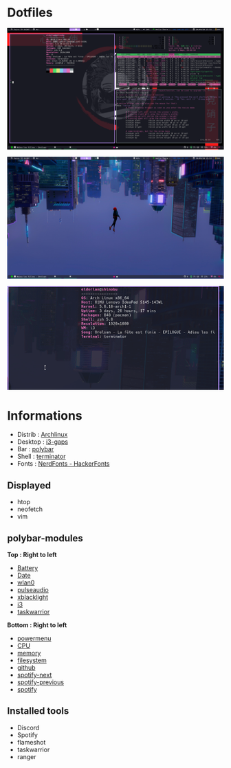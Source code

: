 # Dotfiles

![Capture-1](Assets/capture-1.png)


![Capture-2](Assets/capture-2.png)


![Capture-3](Assets/gif-neofetch.gif)


# Informations

- Distrib : [Archlinux](https://www.archlinux.org/)
- Desktop : [i3-gaps](https://github.com/Airblader/i3)
- Bar     : [polybar](https://github.com/polybar/polybar) 
- Shell   : [terminator](https://terminator-gtk3.readthedocs.io/en/latest/)
- Fonts   : [NerdFonts - HackerFonts](https://www.nerdfonts.com/)

## Displayed
- htop
- neofetch
- vim

## polybar-modules
**Top : Right to left**
- [Battery](https://github.com/polybar/polybar/wiki/Module:-battery)
- [Date](https://github.com/polybar/polybar/wiki/Module:-date)
- [wlan0](https://github.com/polybar/polybar/wiki/Module:-network)
- [pulseaudio](https://github.com/polybar/polybar/wiki/Module:-pulseaudio)
- [xblacklight](https://github.com/polybar/polybar/wiki/Module:-backlight)
- [i3](https://github.com/polybar/polybar/wiki/Module:-i3)
- [taskwarrior](https://github.com/dakuten/taskwarrior-polybar)

**Bottom : Right to left**
- [powermenu](https://github.com/polybar/polybar/wiki/Module:-menu)
- [CPU](https://github.com/polybar/polybar/wiki/Module:-cpu)
- [memory](https://github.com/polybar/polybar/wiki/Module:-memory)
- [filesystem](https://github.com/polybar/polybar/wiki/Module:-filesystem)
- [github](https://github.com/polybar/polybar/wiki/Module:-github)
- [spotify-next](https://github.com/dietervanhoof/polybar-spotify-controls)
- [spotify-previous](https://github.com/dietervanhoof/polybar-spotify-controls)
- [spotify](https://github.com/RedFou52/polybar-spotify)

## Installed tools
- Discord
- Spotify
- flameshot
- taskwarrior
- ranger

